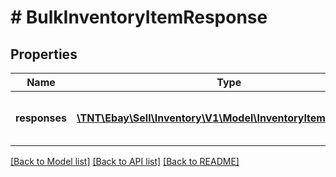 # # BulkInventoryItemResponse

## Properties

Name | Type | Description | Notes
------------ | ------------- | ------------- | -------------
**responses** | [**\TNT\Ebay\Sell\Inventory\V1\Model\InventoryItemResponse[]**](InventoryItemResponse.md) | This is the base container of the &lt;strong&gt;bulkCreateOrReplaceInventoryItem&lt;/strong&gt; response. The results of each attempted inventory item creation/update is captured under this container. | [optional]

[[Back to Model list]](../../README.md#models) [[Back to API list]](../../README.md#endpoints) [[Back to README]](../../README.md)
